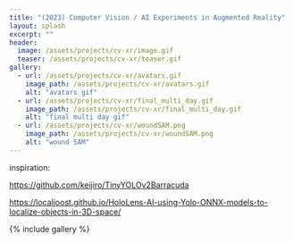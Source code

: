 ```yaml
---
title: "(2023) Computer Vision / AI Experiments in Augmented Reality"
layout: splash
excerpt: ""
header:
  image: /assets/projects/cv-xr/image.gif
  teaser: /assets/projects/cv-xr/teaser.gif
gallery:
  - url: /assets/projects/cv-xr/avatars.gif
    image_path: /assets/projects/cv-xr/avatars.gif
    alt: "avatars gif"
  - url: /assets/projects/cv-xr/final_multi_day.gif
    image_path: /assets/projects/cv-xr/final_multi_day.gif
    alt: "final multi day gif"
  - url: /assets/projects/cv-xr/woundSAM.png
    image_path: /assets/projects/cv-xr/woundSAM.png
    alt: "wound SAM"
---
```

inspiration: 

https://github.com/keijiro/TinyYOLOv2Barracuda

https://localjoost.github.io/HoloLens-AI-using-Yolo-ONNX-models-to-localize-objects-in-3D-space/

{% include gallery %}

